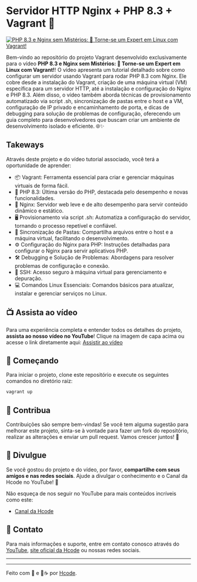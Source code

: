 # Servidor HTTP Nginx + PHP 8.3 + Vagrant 🎥

[![PHP 8.3 e Nginx sem Mistérios: 🔧 Torne-se um Expert em Linux com Vagrant!](https://i.ytimg.com/vi/mxhNlf2EaR0/maxresdefault.jpg 'Assista ao vídeo')](https://youtu.be/mxhNlf2EaR0)

Bem-vindo ao repositório do projeto Vagrant desenvolvido exclusivamente para o vídeo **PHP 8.3 e Nginx sem Mistérios: 🔧 Torne-se um Expert em Linux com Vagrant!**! O vídeo apresenta um tutorial detalhado sobre como configurar um servidor usando Vagrant para rodar PHP 8.3 com Nginx. Ele cobre desde a instalação do Vagrant, criação de uma máquina virtual (VM) específica para um servidor HTTP, até a instalação e configuração do Nginx e PHP 8.3. Além disso, o vídeo também aborda técnicas de provisionamento automatizado via script .sh, sincronização de pastas entre o host e a VM, configuração de IP privado e encaminhamento de porta, e dicas de debugging para solução de problemas de configuração, oferecendo um guia completo para desenvolvedores que buscam criar um ambiente de desenvolvimento isolado e eficiente. 🌐✨

## Takeways

Através deste projeto e do vídeo tutorial associado, você terá a oportunidade de aprender:

-   📦 Vagrant: Ferramenta essencial para criar e gerenciar máquinas virtuais de forma fácil.
-   🐘 PHP 8.3: Última versão do PHP, destacada pelo desempenho e novas funcionalidades.
-   🔄 Nginx: Servidor web leve e de alto desempenho para servir conteúdo dinâmico e estático.
-   🖥 Provisionamento via script .sh: Automatiza a configuração do servidor, tornando o processo repetível e confiável.
-   📁 Sincronização de Pastas: Compartilha arquivos entre o host e a máquina virtual, facilitando o desenvolvimento.
-   ⚙️ Configuração do Nginx para PHP: Instruções detalhadas para configurar o Nginx para servir aplicativos PHP.
-   🛠 Debugging e Solução de Problemas: Abordagens para resolver problemas de configuração e conexão.
-   🔑 SSH: Acesso seguro à máquina virtual para gerenciamento e depuração.
-   💻 Comandos Linux Essenciais: Comandos básicos para atualizar, instalar e gerenciar serviços no Linux.

## 📺 Assista ao vídeo

Para uma experiência completa e entender todos os detalhes do projeto, **assista ao nosso vídeo no YouTube**! Clique na imagem de capa acima ou acesse o link diretamente aqui: [Assistir ao vídeo](https://youtu.be/mxhNlf2EaR0A)

## 🚀 Começando

Para iniciar o projeto, clone este repositório e execute os seguintes comandos no diretório raiz:

```bash
vagrant up
```

## 🤝 Contribua

Contribuições são sempre bem-vindas! Se você tem alguma sugestão para melhorar este projeto, sinta-se à vontade para fazer um fork do repositório, realizar as alterações e enviar um pull request. Vamos crescer juntos! 🌱

## 📣 Divulgue

Se você gostou do projeto e do vídeo, por favor, **compartilhe com seus amigos e nas redes sociais**. Ajude a divulgar o conhecimento e o Canal da Hcode no YouTube! 📢

Não esqueça de nos seguir no YouTube para mais conteúdos incríveis como este:

-   [Canal da Hcode](https://www.youtube.com/hcodebrasil?sub_confirmation=1)

## 📩 Contato

Para mais informações e suporte, entre em contato conosco através do [YouTube](https://www.youtube.com/hcodebrasil?sub_confirmation=1), [site oficial da Hcode](https://hcode.com.br) ou nossas redes sociais.

---

---

Feito com 💖 e 🥤☕ por [Hcode](https://hcode.com.br).
